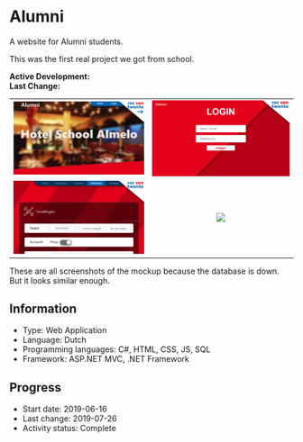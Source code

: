 # Alumni
A website for Alumni students.

This was the first real project we got from school.

**Active Development:** <br>
**Last Change:** <br>

| | |
| :---: | :---: |
| ![](/Screenshots/1-Home.png) | ![](/Screenshots/2-Login.png) |
| ![](/Screenshots/3-User_Settings.png) | ![](/Screenshots/.png) |

These are all screenshots of the mockup because the database is down. But it looks similar enough.

## Information
- Type: Web Application
- Language: Dutch
- Programming languages: C#, HTML, CSS, JS, SQL
- Framework: ASP.NET MVC, .NET Framework
	
## Progress
- Start date: 2019-06-16
- Last change: 2019-07-26
- Activity status: Complete
